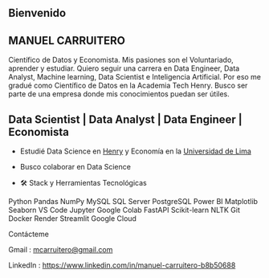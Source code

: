 ## Bienvenido

## MANUEL CARRUITERO

Científico de Datos y Economista. Mis pasiones son el Voluntariado, aprender y estudiar. 
Quiero seguir una carrera en Data Engineer, Data Analyst, Machine learning, Data Scientist e Inteligencia Artificial. Por eso me gradué como Científico de Datos en la Academia Tech Henry. Busco ser parte de una empresa donde mis conocimientos puedan ser útiles.

## Data Scientist | Data Analyst | Data Engineer | Economista

- Estudié Data Science en [Henry](https://www.soyhenry.com) y Economía en la [Universidad de Lima](https://www.ulima.edu.pe)
- Busco colaborar en Data Science

- 🛠  Stack y Herramientas Tecnológicas

Python Pandas NumPy MySQL SQL Server PostgreSQL Power BI Matplotlib Seaborn VS Code Jupyter Google Colab FastAPI Scikit-learn NLTK Git Docker Render Streamlit Google Cloud

Contácteme

Gmail : mcarruitero@gmail.com

LinkedIn : https://www.linkedin.com/in/manuel-carruitero-b8b50688
<!--
**mcarruitero/mcarruitero** is a ✨ _special_ ✨ repository because its `README.md` (this file) appears on your GitHub profile.

Here are some ideas to get you started:

- 🔭 I’m currently working on ...
- 🌱 I’m currently learning ...
- 👯 I’m looking to collaborate on ...
- 🤔 I’m looking for help with ...
- 💬 Ask me about ...
- 📫 How to reach me: ...
- 😄 Pronouns: ...
- ⚡ Fun fact: ...
-->
